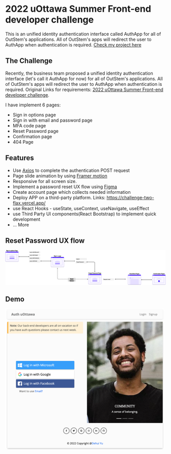 2022 uOttawa Summer Front-end developer challenge
=
This is an unified identity authentication interface called AuthApp for all of OutStem's applications. All of OutStem's apps will redirect the user to AuthApp when authentication is required. <a href="https://challenge-two-flax.vercel.app/">Check my project here</a>

## The Challenge
Recently, the business team proposed a unified identity authentication interface (let's call it AuthApp for now) for all of OutStem's applications. All of OutStem's apps will redirect the user to AuthApp when authentication is required. Original Links for requirements: <a href="https://github.com/AES-Outreach/Full-Time-Interview-Summer-2022">2022 uOttawa Summer Front-end developer challenge</a>.

I have implement 6 pages:
- Sign in options page
- Sign in with email and password page
- MFA code page
- Reset Password page
- Confirmation page
- 404 Page

## Features
- Use <a href="https://github.com/axios/axios">Axios<a/> to complete the authentication POST request
- Page slide animation by using <a href="https://www.framer.com/motion/">Framer motion</a>
- Responsive for all screen size.
- Implement a password reset UX flow using <a href="https://www.figma.com/file/x76a9fiNXeYeiO0vgvjHsA/User-reset-Password?node-id=1%3A319">Figma</a>
- Create account page which collects needed information
- Deploy APP on a third-party platform. Links: https://challenge-two-flax.vercel.app/
- use React Hooks - useState, useContext, useNavigate, useEffect
- use Third Party UI components(React Bootstrap) to implement quick development
- ... More

## Reset Password UX flow
<img src="https://github.com/Dwightu/uOttawa-Challenge/blob/master/UX%20flow.png" width="1000px">
  
## Demo
<img src="https://github.com/Dwightu/uOttawa-Challenge/blob/master/demo1.png" width="500px">